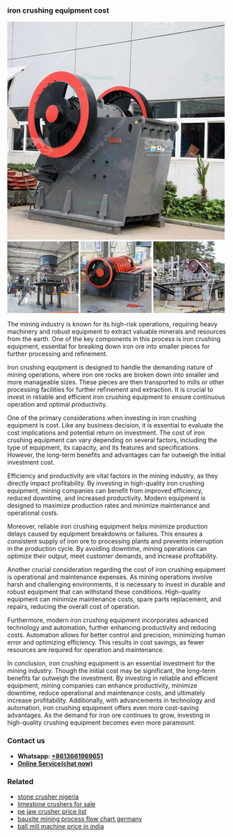 <h3>iron crushing equipment cost</h3><img src='1708663239.jpg' alt=''><p>The mining industry is known for its high-risk operations, requiring heavy machinery and robust equipment to extract valuable minerals and resources from the earth. One of the key components in this process is iron crushing equipment, essential for breaking down iron ore into smaller pieces for further processing and refinement.</p><p>Iron crushing equipment is designed to handle the demanding nature of mining operations, where iron ore rocks are broken down into smaller and more manageable sizes. These pieces are then transported to mills or other processing facilities for further refinement and extraction. It is crucial to invest in reliable and efficient iron crushing equipment to ensure continuous operation and optimal productivity.</p><p>One of the primary considerations when investing in iron crushing equipment is cost. Like any business decision, it is essential to evaluate the cost implications and potential return on investment. The cost of iron crushing equipment can vary depending on several factors, including the type of equipment, its capacity, and its features and specifications. However, the long-term benefits and advantages can far outweigh the initial investment cost.</p><p>Efficiency and productivity are vital factors in the mining industry, as they directly impact profitability. By investing in high-quality iron crushing equipment, mining companies can benefit from improved efficiency, reduced downtime, and increased productivity. Modern equipment is designed to maximize production rates and minimize maintenance and operational costs.</p><p>Moreover, reliable iron crushing equipment helps minimize production delays caused by equipment breakdowns or failures. This ensures a consistent supply of iron ore to processing plants and prevents interruption in the production cycle. By avoiding downtime, mining operations can optimize their output, meet customer demands, and increase profitability.</p><p>Another crucial consideration regarding the cost of iron crushing equipment is operational and maintenance expenses. As mining operations involve harsh and challenging environments, it is necessary to invest in durable and robust equipment that can withstand these conditions. High-quality equipment can minimize maintenance costs, spare parts replacement, and repairs, reducing the overall cost of operation.</p><p>Furthermore, modern iron crushing equipment incorporates advanced technology and automation, further enhancing productivity and reducing costs. Automation allows for better control and precision, minimizing human error and optimizing efficiency. This results in cost savings, as fewer resources are required for operation and maintenance.</p><p>In conclusion, iron crushing equipment is an essential investment for the mining industry. Though the initial cost may be significant, the long-term benefits far outweigh the investment. By investing in reliable and efficient equipment, mining companies can enhance productivity, minimize downtime, reduce operational and maintenance costs, and ultimately increase profitability. Additionally, with advancements in technology and automation, iron crushing equipment offers even more cost-saving advantages. As the demand for iron ore continues to grow, investing in high-quality crushing equipment becomes even more paramount.</p><h3>Contact us</h3><ul><li><strong>Whatsapp:&nbsp;<a href="https://wa.me/8613661969651">+8613661969651</a></strong></li><li><a href="https://swt.shibang-china.com/?git&amp;zhl&amp;iron crushing equipment cost"><strong>Online Service(chat now)</strong></a></li></ul><h3>Related</h3><ul><li><a href='stone crusher nigeria.md'>stone crusher nigeria</a></li><li><a href='limestone crushers for sale.md'>limestone crushers for sale</a></li><li><a href='pe jaw crusher price list.md'>pe jaw crusher price list</a></li><li><a href='bauxite mining process flow chart germany.md'>bauxite mining process flow chart germany</a></li><li><a href='ball mill machine price in india.md'>ball mill machine price in india</a></li></ul>